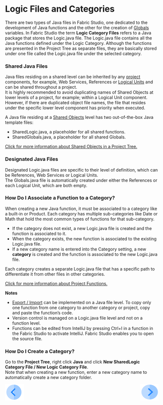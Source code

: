 # Logic Files and Categories

There are two types of Java files in Fabric Studio, one dedicated to the development of Java functions and the other for the creation of [Globals](/articles/08_globals/01_globals_overview.md) variables. In Fabric Studio the term **Logic Category Files** refers to a Java package that stores the Logic.java file. The Logic.java file contains all the Java functions defined under the Logic Category. Although the functions are presented in the Project Tree as separate files, they are basically stored under one file called the Logic.java file under the selected category.  

### Shared Java Files
Java files residing on a shared level can be inherited by any [project](/articles/04_fabric_studio/08_fabric_project_tree.md) components, for example,  Web Services, References or [Logical Units](/articles/03_logical_units/02_create_a_logical_unit_flow.md) and can be shared throughout a project.\
It is highly recommended to avoid duplicating names of Shared Objects at lower levels of a project, for example; within a Logical Unit component. However, if there are duplicated object file names, the file that resides under the specific lower level component has priority when executed.
 
A Java file residing at a [Shared Objects](/articles/04_fabric_studio/12_shared_objects.md) level has two out-of-the-box Java template files:
* SharedLogic.java, a placeholder for all shared functions. 
* SharedGlobals.java, a placeholder for all shared Globals. 

[Click for more information about Shared Objects in a Project Tree.](/articles/04_fabric_studio/12_shared_objects.md)

### Designated Java Files
 
Designated Logic.java files are specific to their level of definition, which can be References, Web Services or Logical Units.\
The Globals.java file is automatically created under either the References or each Logical Unit, which are both empty.

### How Do I Associate a Function to a Category?
 	
When creating a new Java function, it must be associated to a category like a built-in or Product. Each category has multiple sub-categories like Date or Math that hold the most common types of functions for that sub-category.
 
* If the category does not exist, a new Logic.java file is created and the function is associated to it. 
* When the category exists, the new function is associated to the existing Logic.java file.
* If a new category name is entered into the Category setting, a new **category** is created and the function is associated to the new Logic.java file.
 
Each category creates a separate Logic.java file that has a specific path to differentiate it from other files in other categories.

[Click for more information about Project Functions.](/articles/07_table_population/08_project_functions.md)

**Notes** 
* [Export / Import](/articles/04_fabric_studio/11_fabric_studio_exporting_and_importing%20a_fabric_project.md) can be implemented on a Java file level. To copy only one function from one category to another category or project, copy and paste the function’s code. 
* Version control is managed on a Logic.java file level and not on a function level. 
* Functions can be edited from IntelliJ by pressing Ctrl+I in a function in the Fabric Studio to activate IntelliJ. Fabric Studio enables you to open the source file.

### How Do I Create a Category?
 
Go to the **Project Tree**, right click **Java** and click **New SharedLogic Category File / New Logic Category File**.\
Note that when creating a new function, enter a new category name to automatically create a new category folder.

[![Previous](/articles/images/Previous.png)](/articles/04_fabric_studio/08_fabric_project_tree.md)[<img align="right" width="60" height="54" src="/articles/images/Next.png">](/articles/04_fabric_studio/10_fabric_studio_validating_java_code_within_a_project.md)

